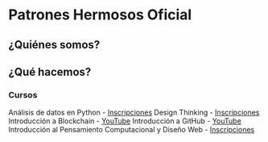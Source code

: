 # Patrones Hermosos Oficial

## ¿Quiénes somos?

## ¿Qué hacemos?

### Cursos
Análisis de datos en Python - [Inscripciones]()
Design Thinking - [Inscripciones]()
Introducción a Blockchain - [YouTube]()
Introducción a GitHub - [YouTube]()
Introducción al Pensamiento Computacional y Diseño Web - [Inscripciones]()
